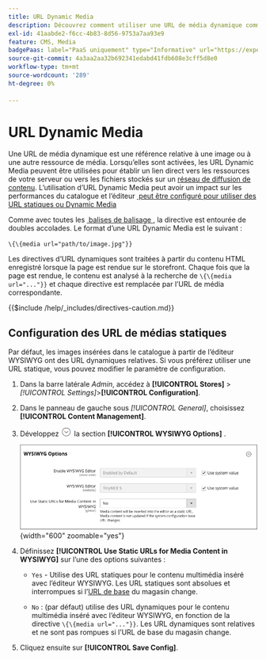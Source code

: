 ```yaml
---
title: URL Dynamic Media
description: Découvrez comment utiliser une URL de média dynamique comme référence relative à une image ou à une autre ressource de média.
exl-id: 41aabde2-f6cc-4b83-8d56-9753a7aa93e9
feature: CMS, Media
badgePaas: label="PaaS uniquement" type="Informative" url="https://experienceleague.adobe.com/fr/docs/commerce/user-guides/product-solutions" tooltip="S’applique uniquement aux projets Adobe Commerce on Cloud (infrastructure PaaS gérée par Adobe) et aux projets On-premise."
source-git-commit: 4a3aa2aa32b692341edabd41fdb608e3cff5d8e0
workflow-type: tm+mt
source-wordcount: '289'
ht-degree: 0%

---
```


# URL Dynamic Media

Une URL de média dynamique est une référence relative à une image ou à une autre ressource de média. Lorsqu’elles sont activées, les URL Dynamic Media peuvent être utilisées pour établir un lien direct vers les ressources de votre serveur ou vers les fichiers stockés sur un [réseau de diffusion de contenu](media-storage-content-delivery-network.md). L’utilisation d’URL Dynamic Media peut avoir un impact sur les performances du catalogue et l’éditeur [&#x200B; peut être configuré pour utiliser des URL statiques ou Dynamic Media](editor.md#configure-the-editor)

Comme avec toutes les [&#x200B; balises de balisage &#x200B;](../systems/markup-tags.md), la directive est entourée de doubles accolades. Le format d’une URL Dynamic Media est le suivant :

`\{\{media url="path/to/image.jpg"}}`

Les directives d’URL dynamiques sont traitées à partir du contenu HTML enregistré lorsque la page est rendue sur le storefront. Chaque fois que la page est rendue, le contenu est analysé à la recherche de `\{\{media url="..."}}` et chaque directive est remplacée par l’URL de média correspondante.

{{$include /help/_includes/directives-caution.md}}

## Configuration des URL de médias statiques

Par défaut, les images insérées dans le catalogue à partir de l’éditeur WYSIWYG ont des URL dynamiques relatives. Si vous préférez utiliser une URL statique, vous pouvez modifier le paramètre de configuration.

1. Dans la barre latérale _Admin_, accédez à **[!UICONTROL Stores]** > _[!UICONTROL Settings]_>**[!UICONTROL Configuration]**.

1. Dans le panneau de gauche sous _[!UICONTROL General]_, choisissez **[!UICONTROL Content Management]**.

1. Développez ![Sélecteur d’extension](../assets/icon-display-expand.png) la section **[!UICONTROL WYSIWYG Options]** .

   ![Options WYSIWYG](./assets/content-management-wysiwyg-options.png){width="600" zoomable="yes"}

1. Définissez **[!UICONTROL Use Static URLs for Media Content in WYSIWYG]** sur l’une des options suivantes :

   - `Yes` - Utilise des URL statiques pour le contenu multimédia inséré avec l’éditeur WYSIWYG. Les URL statiques sont absolues et interrompues si l’[URL de base](../stores-purchase/store-urls.md) du magasin change.

   - `No` : (par défaut) utilise des URL dynamiques pour le contenu multimédia inséré avec l’éditeur WYSIWYG, en fonction de la directive `\{\{media url="..."}}`. Les URL dynamiques sont relatives et ne sont pas rompues si l’URL de base du magasin change.

1. Cliquez ensuite sur **[!UICONTROL Save Config]**.

<!-- Last updated from includes: 2022-08-30 15:36:09 -->
